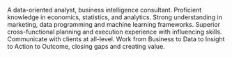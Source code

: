 A data-oriented analyst, business intelligence consultant. Proficient knowledge in economics, statistics, and analytics.
Strong understanding in marketing, data programming and machine learning frameworks. Superior cross-functional planning and execution experience with influencing skills. Communicate with clients at all-level. Work from Business to Data to Insight to Action to Outcome, closing gaps and creating value.






